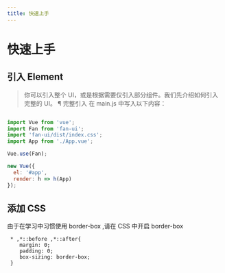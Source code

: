 ```yaml
---
title: 快速上手
---
```

# 快速上手


## 引入 Element
> 你可以引入整个 UI，或是根据需要仅引入部分组件。我们先介绍如何引入完整的 UI。
¶ 完整引入
在 main.js 中写入以下内容：
```javascript

import Vue from 'vue';
import Fan from 'fan-ui';
import 'fan-ui/dist/index.css';
import App from './App.vue';

Vue.use(Fan);

new Vue({
  el: '#app',
  render: h => h(App)
});
```
## 添加 CSS
 由于在学习中习惯使用 border-box ,请在 CSS 中开启 border-box 
  
```
 * ,*::before ,*::after{
    margin: 0;
    padding: 0;
    box-sizing: border-box;
 }
```


